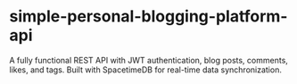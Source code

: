 # simple-personal-blogging-platform-api
A fully functional REST API with JWT authentication, blog posts, comments, likes, and tags. Built with SpacetimeDB for real-time data synchronization.
